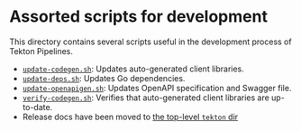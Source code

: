 # Assorted scripts for development

This directory contains several scripts useful in the development process of
Tekton Pipelines.

- [`update-codegen.sh`](./update-codegen.sh): Updates auto-generated client
  libraries.
- [`update-deps.sh`](./update-deps.sh): Updates Go dependencies.
- [`update-openapigen.sh`](./update-openapigen.sh): Updates OpenAPI specification and Swagger file.
- [`verify-codegen.sh`](./verify-codegen.sh): Verifies that auto-generated
  client libraries are up-to-date.
- Release docs have been moved to [the top-level `tekton` dir](../tekton)

